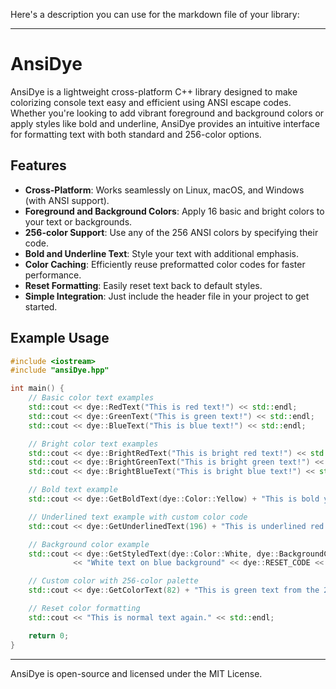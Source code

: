 Here's a description you can use for the markdown file of your library:

---

# **AnsiDye**

AnsiDye is a lightweight cross-platform C++ library designed to make colorizing console text easy and efficient using ANSI escape codes. Whether you're looking to add vibrant foreground and background colors or apply styles like bold and underline, AnsiDye provides an intuitive interface for formatting text with both standard and 256-color options.

## **Features**

- **Cross-Platform**: Works seamlessly on Linux, macOS, and Windows (with ANSI support).
- **Foreground and Background Colors**: Apply 16 basic and bright colors to your text or backgrounds.
- **256-color Support**: Use any of the 256 ANSI colors by specifying their code.
- **Bold and Underline Text**: Style your text with additional emphasis.
- **Color Caching**: Efficiently reuse preformatted color codes for faster performance.
- **Reset Formatting**: Easily reset text back to default styles.
- **Simple Integration**: Just include the header file in your project to get started.

## **Example Usage**

```cpp
#include <iostream>
#include "ansiDye.hpp"

int main() {
    // Basic color text examples
    std::cout << dye::RedText("This is red text!") << std::endl;
    std::cout << dye::GreenText("This is green text!") << std::endl;
    std::cout << dye::BlueText("This is blue text!") << std::endl;

    // Bright color text examples
    std::cout << dye::BrightRedText("This is bright red text!") << std::endl;
    std::cout << dye::BrightGreenText("This is bright green text!") << std::endl;
    std::cout << dye::BrightBlueText("This is bright blue text!") << std::endl;

    // Bold text example
    std::cout << dye::GetBoldText(dye::Color::Yellow) + "This is bold yellow text!" + dye::RESET_CODE << std::endl;

    // Underlined text example with custom color code
    std::cout << dye::GetUnderlinedText(196) + "This is underlined red text (256-color palette)!" + dye::RESET_CODE << std::endl;

    // Background color example
    std::cout << dye::GetStyledText(dye::Color::White, dye::BackgroundColor::Blue)
              << "White text on blue background" << dye::RESET_CODE << std::endl;

    // Custom color with 256-color palette
    std::cout << dye::GetColorText(82) + "This is green text from the 256-color palette!" + dye::RESET_CODE << std::endl;

    // Reset color formatting
    std::cout << "This is normal text again." << std::endl;

    return 0;
}

```

---

AnsiDye is open-source and licensed under the MIT License.

